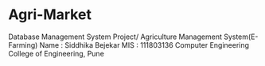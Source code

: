 # Agri-Market
Database Management System Project/ Agriculture Management System(E-Farming)
Name : Siddhika Bejekar
MIS : 111803136
Computer Engineering
College of Engineering, Pune
